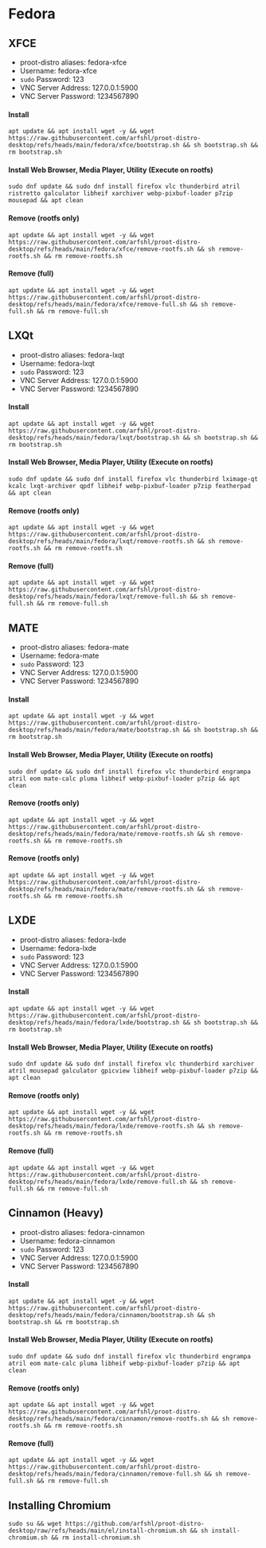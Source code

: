 # Fedora

## XFCE
- proot-distro aliases: fedora-xfce
- Username: fedora-xfce
- `sudo` Password: 123
- VNC Server Address: 127.0.0.1:5900
- VNC Server Password: 1234567890


#### Install
    apt update && apt install wget -y && wget https://raw.githubusercontent.com/arfshl/proot-distro-desktop/refs/heads/main/fedora/xfce/bootstrap.sh && sh bootstrap.sh && rm bootstrap.sh

#### Install Web Browser, Media Player, Utility (Execute on rootfs)
    sudo dnf update && sudo dnf install firefox vlc thunderbird atril ristretto galculator libheif xarchiver webp-pixbuf-loader p7zip mousepad && apt clean

#### Remove (rootfs only)
    apt update && apt install wget -y && wget https://raw.githubusercontent.com/arfshl/proot-distro-desktop/refs/heads/main/fedora/xfce/remove-rootfs.sh && sh remove-rootfs.sh && rm remove-rootfs.sh
#### Remove (full)
    apt update && apt install wget -y && wget https://raw.githubusercontent.com/arfshl/proot-distro-desktop/refs/heads/main/fedora/xfce/remove-full.sh && sh remove-full.sh && rm remove-full.sh    

## LXQt
- proot-distro aliases: fedora-lxqt
- Username: fedora-lxqt
- `sudo` Password: 123
- VNC Server Address: 127.0.0.1:5900
- VNC Server Password: 1234567890


#### Install
    apt update && apt install wget -y && wget https://raw.githubusercontent.com/arfshl/proot-distro-desktop/refs/heads/main/fedora/lxqt/bootstrap.sh && sh bootstrap.sh && rm bootstrap.sh

#### Install Web Browser, Media Player, Utility (Execute on rootfs)
    sudo dnf update && sudo dnf install firefox vlc thunderbird lximage-qt kcalc lxqt-archiver qpdf libheif webp-pixbuf-loader p7zip featherpad && apt clean

#### Remove (rootfs only)
    apt update && apt install wget -y && wget https://raw.githubusercontent.com/arfshl/proot-distro-desktop/refs/heads/main/fedora/lxqt/remove-rootfs.sh && sh remove-rootfs.sh && rm remove-rootfs.sh
#### Remove (full)
    apt update && apt install wget -y && wget https://raw.githubusercontent.com/arfshl/proot-distro-desktop/refs/heads/main/fedora/lxqt/remove-full.sh && sh remove-full.sh && rm remove-full.sh

## MATE
- proot-distro aliases: fedora-mate
- Username: fedora-mate
- `sudo` Password: 123
- VNC Server Address: 127.0.0.1:5900
- VNC Server Password: 1234567890


#### Install
    apt update && apt install wget -y && wget https://raw.githubusercontent.com/arfshl/proot-distro-desktop/refs/heads/main/fedora/mate/bootstrap.sh && sh bootstrap.sh && rm bootstrap.sh

#### Install Web Browser, Media Player, Utility (Execute on rootfs)
    sudo dnf update && sudo dnf install firefox vlc thunderbird engrampa atril eom mate-calc pluma libheif webp-pixbuf-loader p7zip && apt clean

#### Remove (rootfs only)
    apt update && apt install wget -y && wget https://raw.githubusercontent.com/arfshl/proot-distro-desktop/refs/heads/main/fedora/mate/remove-rootfs.sh && sh remove-rootfs.sh && rm remove-rootfs.sh
#### Remove (rootfs only)
    apt update && apt install wget -y && wget https://raw.githubusercontent.com/arfshl/proot-distro-desktop/refs/heads/main/fedora/mate/remove-rootfs.sh && sh remove-rootfs.sh && rm remove-rootfs.sh
    
## LXDE 
- proot-distro aliases: fedora-lxde
- Username: fedora-lxde
- `sudo` Password: 123
- VNC Server Address: 127.0.0.1:5900
- VNC Server Password: 1234567890


#### Install
    apt update && apt install wget -y && wget https://raw.githubusercontent.com/arfshl/proot-distro-desktop/refs/heads/main/fedora/lxde/bootstrap.sh && sh bootstrap.sh && rm bootstrap.sh

#### Install Web Browser, Media Player, Utility (Execute on rootfs)
    sudo dnf update && sudo dnf install firefox vlc thunderbird xarchiver atril mousepad galculator gpicview libheif webp-pixbuf-loader p7zip && apt clean

#### Remove (rootfs only)
    apt update && apt install wget -y && wget https://raw.githubusercontent.com/arfshl/proot-distro-desktop/refs/heads/main/fedora/lxde/remove-rootfs.sh && sh remove-rootfs.sh && rm remove-rootfs.sh
#### Remove (full)
    apt update && apt install wget -y && wget https://raw.githubusercontent.com/arfshl/proot-distro-desktop/refs/heads/main/fedora/lxde/remove-full.sh && sh remove-full.sh && rm remove-full.sh

## Cinnamon (Heavy)
- proot-distro aliases: fedora-cinnamon
- Username: fedora-cinnamon
- `sudo` Password: 123
- VNC Server Address: 127.0.0.1:5900
- VNC Server Password: 1234567890


#### Install
    apt update && apt install wget -y && wget https://raw.githubusercontent.com/arfshl/proot-distro-desktop/refs/heads/main/fedora/cinnamon/bootstrap.sh && sh bootstrap.sh && rm bootstrap.sh

#### Install Web Browser, Media Player, Utility (Execute on rootfs)
    sudo dnf update && sudo dnf install firefox vlc thunderbird engrampa atril eom mate-calc pluma libheif webp-pixbuf-loader p7zip && apt clean
#### Remove (rootfs only)
    apt update && apt install wget -y && wget https://raw.githubusercontent.com/arfshl/proot-distro-desktop/refs/heads/main/fedora/cinnamon/remove-rootfs.sh && sh remove-rootfs.sh && rm remove-rootfs.sh
#### Remove (full)
    apt update && apt install wget -y && wget https://raw.githubusercontent.com/arfshl/proot-distro-desktop/refs/heads/main/fedora/cinnamon/remove-full.sh && sh remove-full.sh && rm remove-full.sh

## Installing Chromium
    sudo su && wget https://github.com/arfshl/proot-distro-desktop/raw/refs/heads/main/el/install-chromium.sh && sh install-chromium.sh && rm install-chromium.sh
